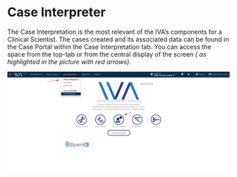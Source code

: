 # Case Interpreter

The Case Interpretation is the most relevant of the IVA’s components for a Clinical Scientist. The cases created and its associated data can be found in the Case Portal within the Case Interpretation tab. You can access the space from the top-tab or from the central display of the screen _\( as highlighted in the picture with red arrows\)._

![IVA Case Interpreter](../.gitbook/assets/image%20%289%29.png)

